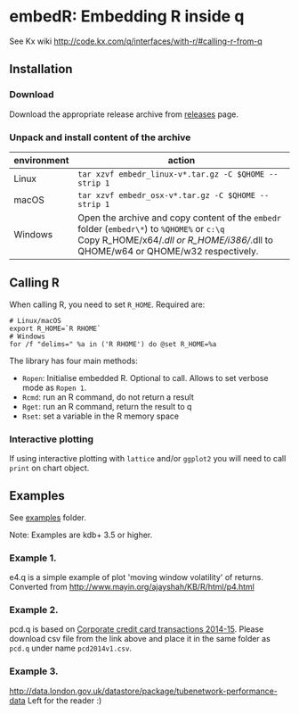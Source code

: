 # embedR: Embedding R inside q

See Kx wiki http://code.kx.com/q/interfaces/with-r/#calling-r-from-q

## Installation

### Download
Download the appropriate release archive from [releases](../../releases/latest) page. 

### Unpack and install content of the archive 

environment     | action
----------------|---------------------------------------------------------------------------------------
Linux           | `tar xzvf embedr_linux-v*.tar.gz -C $QHOME --strip 1`
macOS           | `tar xzvf embedr_osx-v*.tar.gz -C $QHOME --strip 1`
Windows         | Open the archive and copy content of the `embedr` folder (`embedr\*`) to `%QHOME%` or `c:\q`<br/>Copy R_HOME/x64/*.dll or R_HOME/i386/*.dll to QHOME/w64 or QHOME/w32 respectively. 


## Calling R

When calling R, you need to set `R_HOME`. Required are:
```
# Linux/macOS
export R_HOME=`R RHOME`
# Windows
for /f "delims=" %a in ('R RHOME') do @set R_HOME=%a
```

The library has four main methods:

- `Ropen`: Initialise embedded R. Optional to call. Allows to set verbose mode as `Ropen 1`.
- `Rcmd`: run an R command, do not return a result
- `Rget`: run an R command, return the result to q
- `Rset`: set a variable in the R memory space

### Interactive plotting
If using interactive plotting with `lattice` and/or `ggplot2` you will need to call `print` on chart object. 

## Examples

See [examples](examples) folder. 

Note: Examples are kdb+ 3.5 or higher.

### Example 1.

e4.q  is a simple example of plot 'moving window volatility' of returns. Converted from http://www.mayin.org/ajayshah/KB/R/html/p4.html

### Example 2. 

pcd.q is based on [Corporate credit card transactions 2014-15](https://data.gov.uk/dataset/corporate-credit-card-transaction-2014-15).
Please download csv file from the link above and place it in the same folder as `pcd.q` under name `pcd2014v1.csv`.

### Example 3.

http://data.london.gov.uk/datastore/package/tubenetwork-performance-data
Left for the reader :)
